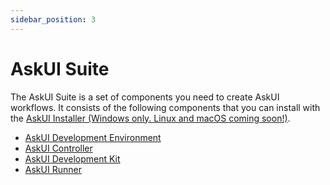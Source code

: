 ```yaml
---
sidebar_position: 3
---
```


# AskUI Suite
The AskUI Suite is a set of components you need to create AskUI workflows. It consists of the following components that you can install with the [AskUI Installer (Windows only. Linux and macOS coming soon!)](https://files.askui.com/releases/Installer/24.5.1/AskUI-Suite-24.5.1-System-Installer-Win-AMD64-Full.exe).

* [AskUI Development Environment](AskUI-Development-Environment.md)
* [AskUI Controller](AskUI-Controller.md)
* [AskUI Development Kit](../../general/01-Getting%20Started/start.mdx)
* [AskUI Runner](AskUI-Runner.md)
